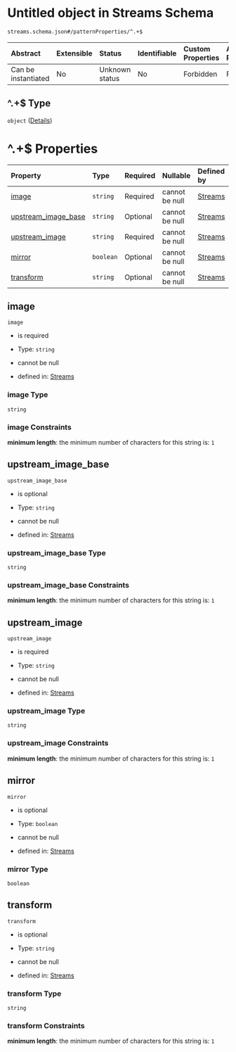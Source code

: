 # Untitled object in Streams Schema

```txt
streams.schema.json#/patternProperties/^.+$
```



| Abstract            | Extensible | Status         | Identifiable | Custom Properties | Additional Properties | Access Restrictions | Defined In                                                                 |
| :------------------ | :--------- | :------------- | :----------- | :---------------- | :-------------------- | :------------------ | :------------------------------------------------------------------------- |
| Can be instantiated | No         | Unknown status | No           | Forbidden         | Forbidden             | none                | [streams.schema.json\*](../out/streams.schema.json "open original schema") |

## ^.+$ Type

`object` ([Details](streams-defs-stream.md))

# ^.+$ Properties

| Property                                      | Type      | Required | Nullable       | Defined by                                                                                                                          |
| :-------------------------------------------- | :-------- | :------- | :------------- | :---------------------------------------------------------------------------------------------------------------------------------- |
| [image](#image)                               | `string`  | Required | cannot be null | [Streams](streams-defs-stream-properties-image.md "streams.schema.json#/$defs/stream/properties/image")                             |
| [upstream\_image\_base](#upstream_image_base) | `string`  | Optional | cannot be null | [Streams](streams-defs-stream-properties-upstream_image_base.md "streams.schema.json#/$defs/stream/properties/upstream_image_base") |
| [upstream\_image](#upstream_image)            | `string`  | Required | cannot be null | [Streams](streams-defs-stream-properties-upstream_image.md "streams.schema.json#/$defs/stream/properties/upstream_image")           |
| [mirror](#mirror)                             | `boolean` | Optional | cannot be null | [Streams](streams-defs-stream-properties-mirror.md "streams.schema.json#/$defs/stream/properties/mirror")                           |
| [transform](#transform)                       | `string`  | Optional | cannot be null | [Streams](streams-defs-stream-properties-transform.md "streams.schema.json#/$defs/stream/properties/transform")                     |

## image



`image`

*   is required

*   Type: `string`

*   cannot be null

*   defined in: [Streams](streams-defs-stream-properties-image.md "streams.schema.json#/$defs/stream/properties/image")

### image Type

`string`

### image Constraints

**minimum length**: the minimum number of characters for this string is: `1`

## upstream\_image\_base



`upstream_image_base`

*   is optional

*   Type: `string`

*   cannot be null

*   defined in: [Streams](streams-defs-stream-properties-upstream_image_base.md "streams.schema.json#/$defs/stream/properties/upstream_image_base")

### upstream\_image\_base Type

`string`

### upstream\_image\_base Constraints

**minimum length**: the minimum number of characters for this string is: `1`

## upstream\_image



`upstream_image`

*   is required

*   Type: `string`

*   cannot be null

*   defined in: [Streams](streams-defs-stream-properties-upstream_image.md "streams.schema.json#/$defs/stream/properties/upstream_image")

### upstream\_image Type

`string`

### upstream\_image Constraints

**minimum length**: the minimum number of characters for this string is: `1`

## mirror



`mirror`

*   is optional

*   Type: `boolean`

*   cannot be null

*   defined in: [Streams](streams-defs-stream-properties-mirror.md "streams.schema.json#/$defs/stream/properties/mirror")

### mirror Type

`boolean`

## transform



`transform`

*   is optional

*   Type: `string`

*   cannot be null

*   defined in: [Streams](streams-defs-stream-properties-transform.md "streams.schema.json#/$defs/stream/properties/transform")

### transform Type

`string`

### transform Constraints

**minimum length**: the minimum number of characters for this string is: `1`
